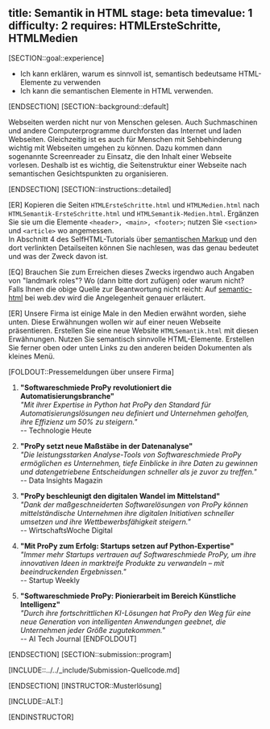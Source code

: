 title: Semantik in HTML
stage: beta
timevalue: 1
difficulty: 2
requires: HTMLErsteSchritte, HTMLMedien
---
[SECTION::goal::experience]

- Ich kann erklären, warum es sinnvoll ist, semantisch bedeutsame HTML-Elemente zu verwenden
- Ich kann die semantischen Elemente in HTML verwenden.

[ENDSECTION]
[SECTION::background::default]

Webseiten werden nicht nur von Menschen gelesen. 
Auch Suchmaschinen und andere Computerprogramme durchforsten das Internet und laden Webseiten. 
Gleichzeitig ist es auch für Menschen mit Sehbehinderung wichtig mit Webseiten umgehen zu können. 
Dazu kommen dann sogenannte Screenreader zu Einsatz, die den Inhalt einer Webseite vorlesen. 
Deshalb ist es wichtig, die Seitenstruktur einer Webseite nach semantischen Gesichtspunkten zu organisieren.

[ENDSECTION]
[SECTION::instructions::detailed]

[ER] Kopieren die Seiten `HTMLErsteSchritte.html` und `HTMLMedien.html`  nach 
`HTMLSemantik-ErsteSchritte.html` und `HTMLSemantik-Medien.html`.
Ergänzen Sie sie um die Elemente `<header>, <main>, <footer>`;
nutzen Sie `<section>` und `<article>` wo angemessen.  
In Abschnitt 4 des SelfHTML-Tutorials über 
[semantischen Markup](https://wiki.selfhtml.org/wiki/HTML/Tutorials/Element,_Tag_und_Attribut#Semantik_-_der_Inhalt_bestimmt_die_Struktur)
und den dort verlinkten Detailseiten können Sie nachlesen, was das genau bedeutet und was der Zweck davon ist.

[EQ] Brauchen Sie zum Erreichen dieses Zwecks irgendwo auch Angaben von "landmark roles"?
Wo (dann bitte dort zufügen) oder warum nicht?  
Falls Ihnen die obige Quelle zur Beantwortung nicht reicht:
Auf [semantic-html](https://web.dev/learn/html/semantic-html)
bei web.dev wird die Angelegenheit genauer erläutert.

[ER] Unsere Firma ist einige Male in den Medien erwähnt worden, siehe unten.
Diese Erwähnungen wollen wir auf einer neuen Webseite präsentieren.
Erstellen Sie eine neue Website `HTMLSemantik.html` mit diesen Erwähnungen.
Nutzen Sie semantisch sinnvolle HTML-Elemente.
Erstellen Sie ferner oben oder unten Links zu den anderen beiden Dokumenten als kleines Menü.

[FOLDOUT::Pressemeldungen über unsere Firma]

1. **"Softwareschmiede ProPy revolutioniert die Automatisierungsbranche"**  
   *"Mit ihrer Expertise in Python hat ProPy den Standard für Automatisierungslösungen neu definiert und Unternehmen geholfen, ihre Effizienz um 50% zu steigern."*  
   -- Technologie Heute

2. **"ProPy setzt neue Maßstäbe in der Datenanalyse"**  
   *"Die leistungsstarken Analyse-Tools von Softwareschmiede ProPy ermöglichen es Unternehmen, tiefe Einblicke in ihre Daten zu gewinnen und datengetriebene Entscheidungen schneller als je zuvor zu treffen."*  
   -- Data Insights Magazin

3. **"ProPy beschleunigt den digitalen Wandel im Mittelstand"**  
   *"Dank der maßgeschneiderten Softwarelösungen von ProPy können mittelständische Unternehmen ihre digitalen Initiativen schneller umsetzen und ihre Wettbewerbsfähigkeit steigern."*  
   -- WirtschaftsWoche Digital

4. **"Mit ProPy zum Erfolg: Startups setzen auf Python-Expertise"**  
   *"Immer mehr Startups vertrauen auf Softwareschmiede ProPy, um ihre innovativen Ideen in marktreife Produkte zu verwandeln – mit beeindruckenden Ergebnissen."*  
   -- Startup Weekly

5. **"Softwareschmiede ProPy: Pionierarbeit im Bereich Künstliche Intelligenz"**  
   *"Durch ihre fortschrittlichen KI-Lösungen hat ProPy den Weg für eine neue Generation von intelligenten Anwendungen geebnet, die Unternehmen jeder Größe zugutekommen."*  
   -- AI Tech Journal
[ENDFOLDOUT]

[ENDSECTION]
[SECTION::submission::program]

[INCLUDE::../../_include/Submission-Quellcode.md]

[ENDSECTION]
[INSTRUCTOR::Musterlösung]

[INCLUDE::ALT:]

[ENDINSTRUCTOR]
